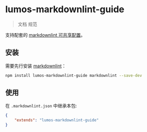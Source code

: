 # lumos-markdownlint-guide

> 文档 规范

支持配套的 [markdownlint 可共享配置](https://www.npmjs.com/package/markdownlint#optionsconfig)。

## 安装

需要先行安装 [markdownlint](https://www.npmjs.com/package/markdownlint)：

```bash
npm install lumos-markdownlint-guide markdownlint --save-dev
```

## 使用

在 `.markdownlint.json` 中继承本包:

```json
{
	"extends": "lumos-markdownlint-guide"
}
```
